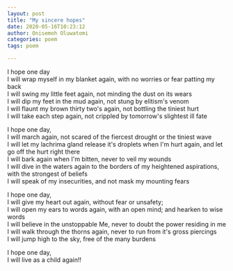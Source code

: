 ```yaml
---
layout: post
title: "My sincere hopes"
date: 2020-05-16T10:23:12 
author: Onisemoh Oluwatomi
categories: poem
tags: poem

---
```


I hope one day  
I will wrap myself in my blanket again, with no worries or fear patting my back  
I will swing my little feet again, not minding the dust on its wears  
I will dip my feet in the mud again, not stung by elitism's venom  
I will flaunt my brown thirty two's again, not bottling the tiniest hurt  
I will take each step again, not crippled by tomorrow's slightest ill fate  

I hope one day,  
I will march again, not scared of the fiercest drought or the tiniest wave  
I will let my lachrima gland release it's droplets when I'm hurt again, and let go off the hurt right there  
I will bark again when I'm bitten, never to veil my wounds  
I will dive in the waters again to the borders of my heightened aspirations, with the strongest of beliefs  
I will speak of my insecurities, and not mask my mounting fears  

I hope one day,  
I will give my heart out again, without fear or unsafety;   
I will open my ears to words again, with an open mind; and hearken to wise words  
I will believe in the unstoppable Me, never to doubt the power residing in me  
I will walk through the thorns again, never to  run from it's gross piercings  
 I will jump high to the sky, free of the many burdens  

I hope one day,  
I will live as a child again!!  
